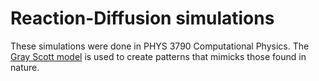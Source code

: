 # Reaction-Diffusion simulations

These simulations were done in PHYS 3790 Computational Physics.
The [Gray Scott model](https://groups.csail.mit.edu/mac/projects/amorphous/GrayScott/) is used to create patterns that mimicks those found in nature.
